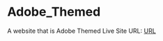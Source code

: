 # Adobe_Themed
A website that is Adobe Themed
Live Site URL: [URL](https://jemi-code.github.io/Adobe_Themed)
